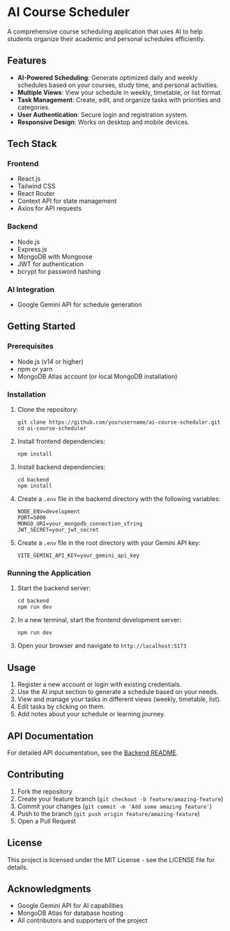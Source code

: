 # AI Course Scheduler

A comprehensive course scheduling application that uses AI to help students organize their academic and personal schedules efficiently.

## Features

- **AI-Powered Scheduling**: Generate optimized daily and weekly schedules based on your courses, study time, and personal activities.
- **Multiple Views**: View your schedule in weekly, timetable, or list format.
- **Task Management**: Create, edit, and organize tasks with priorities and categories.
- **User Authentication**: Secure login and registration system.
- **Responsive Design**: Works on desktop and mobile devices.

## Tech Stack

### Frontend
- React.js
- Tailwind CSS
- React Router
- Context API for state management
- Axios for API requests

### Backend
- Node.js
- Express.js
- MongoDB with Mongoose
- JWT for authentication
- bcrypt for password hashing

### AI Integration
- Google Gemini API for schedule generation

## Getting Started

### Prerequisites
- Node.js (v14 or higher)
- npm or yarn
- MongoDB Atlas account (or local MongoDB installation)

### Installation

1. Clone the repository:
   ```
   git clone https://github.com/yourusername/ai-course-scheduler.git
   cd ai-course-scheduler
   ```

2. Install frontend dependencies:
   ```
   npm install
   ```

3. Install backend dependencies:
   ```
   cd backend
   npm install
   ```

4. Create a `.env` file in the backend directory with the following variables:
   ```
   NODE_ENV=development
   PORT=5000
   MONGO_URI=your_mongodb_connection_string
   JWT_SECRET=your_jwt_secret
   ```

5. Create a `.env` file in the root directory with your Gemini API key:
   ```
   VITE_GEMINI_API_KEY=your_gemini_api_key
   ```

### Running the Application

1. Start the backend server:
   ```
   cd backend
   npm run dev
   ```

2. In a new terminal, start the frontend development server:
   ```
   npm run dev
   ```

3. Open your browser and navigate to `http://localhost:5173`

## Usage

1. Register a new account or login with existing credentials.
2. Use the AI input section to generate a schedule based on your needs.
3. View and manage your tasks in different views (weekly, timetable, list).
4. Edit tasks by clicking on them.
5. Add notes about your schedule or learning journey.

## API Documentation

For detailed API documentation, see the [Backend README](./backend/README.md).

## Contributing

1. Fork the repository
2. Create your feature branch (`git checkout -b feature/amazing-feature`)
3. Commit your changes (`git commit -m 'Add some amazing feature'`)
4. Push to the branch (`git push origin feature/amazing-feature`)
5. Open a Pull Request

## License

This project is licensed under the MIT License - see the LICENSE file for details.

## Acknowledgments

- Google Gemini API for AI capabilities
- MongoDB Atlas for database hosting
- All contributors and supporters of the project 